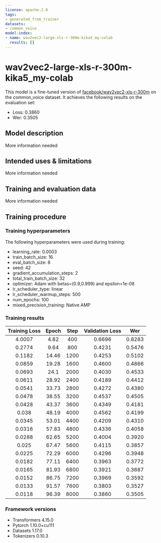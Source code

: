 ```yaml
---
license: apache-2.0
tags:
- generated_from_trainer
datasets:
- common_voice
model-index:
- name: wav2vec2-large-xls-r-300m-kika5_my-colab
  results: []
---
```


<!-- This model card has been generated automatically according to the information the Trainer had access to. You
should probably proofread and complete it, then remove this comment. -->

# wav2vec2-large-xls-r-300m-kika5_my-colab

This model is a fine-tuned version of [facebook/wav2vec2-xls-r-300m](https://huggingface.co/facebook/wav2vec2-xls-r-300m) on the common_voice dataset.
It achieves the following results on the evaluation set:
- Loss: 0.3860
- Wer: 0.3505

## Model description

More information needed

## Intended uses & limitations

More information needed

## Training and evaluation data

More information needed

## Training procedure

### Training hyperparameters

The following hyperparameters were used during training:
- learning_rate: 0.0003
- train_batch_size: 16
- eval_batch_size: 8
- seed: 42
- gradient_accumulation_steps: 2
- total_train_batch_size: 32
- optimizer: Adam with betas=(0.9,0.999) and epsilon=1e-08
- lr_scheduler_type: linear
- lr_scheduler_warmup_steps: 500
- num_epochs: 100
- mixed_precision_training: Native AMP

### Training results

| Training Loss | Epoch | Step | Validation Loss | Wer    |
|:-------------:|:-----:|:----:|:---------------:|:------:|
| 4.0007        | 4.82  | 400  | 0.6696          | 0.8283 |
| 0.2774        | 9.64  | 800  | 0.4231          | 0.5476 |
| 0.1182        | 14.46 | 1200 | 0.4253          | 0.5102 |
| 0.0859        | 19.28 | 1600 | 0.4600          | 0.4866 |
| 0.0693        | 24.1  | 2000 | 0.4030          | 0.4533 |
| 0.0611        | 28.92 | 2400 | 0.4189          | 0.4412 |
| 0.0541        | 33.73 | 2800 | 0.4272          | 0.4380 |
| 0.0478        | 38.55 | 3200 | 0.4537          | 0.4505 |
| 0.0428        | 43.37 | 3600 | 0.4349          | 0.4181 |
| 0.038         | 48.19 | 4000 | 0.4562          | 0.4199 |
| 0.0345        | 53.01 | 4400 | 0.4209          | 0.4310 |
| 0.0316        | 57.83 | 4800 | 0.4336          | 0.4058 |
| 0.0288        | 62.65 | 5200 | 0.4004          | 0.3920 |
| 0.025         | 67.47 | 5600 | 0.4115          | 0.3857 |
| 0.0225        | 72.29 | 6000 | 0.4296          | 0.3948 |
| 0.0182        | 77.11 | 6400 | 0.3963          | 0.3772 |
| 0.0165        | 81.93 | 6800 | 0.3921          | 0.3687 |
| 0.0152        | 86.75 | 7200 | 0.3969          | 0.3592 |
| 0.0133        | 91.57 | 7600 | 0.3803          | 0.3527 |
| 0.0118        | 96.39 | 8000 | 0.3860          | 0.3505 |


### Framework versions

- Transformers 4.15.0
- Pytorch 1.10.0+cu111
- Datasets 1.17.0
- Tokenizers 0.10.3
